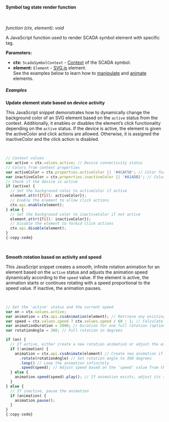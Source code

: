 #### Symbol tag state render function

<div class="divider"></div>
<br/>

*function (ctx, element): void*

A JavaScript function used to render SCADA symbol element with specific tag.

**Parameters:**

<ul>
  <li><b>ctx:</b> <code>ScadaSymbolContext</code> - <a href="${siteBaseUrl}/docs${docPlatformPrefix}/user-guide/scada/scada-symbols-dev-guide/#scadasymbolcontext" target="_blank">Context</a> of the SCADA symbol.
  </li>
  <li><b>element:</b> <code>Element</code> - <a href="https://svgjs.dev/docs/3.2/getting-started/" target="_blank">SVG.js</a> element.<br>
        See the examples below to learn how to <a href="https://svgjs.dev/docs/3.2/manipulating/" target="_blank">manipulate</a> and <a href="${siteBaseUrl}/docs${docPlatformPrefix}/user-guide/scada/scada-symbols-dev-guide/#scadasymbolanimation" target="_blank">animate</a> elements.<br>
  </li>
</ul>

<div class="divider"></div>

##### Examples

**Update element state based on device activity**

This JavaScript snippet demonstrates how to dynamically change the background color of an SVG element based on the `active` status from the context. 
Additionally, it enables or disables the element’s click functionality depending on the `active` status. 
If the device is active, the element is given the activeColor and click actions are allowed. Otherwise, it is assigned the inactiveColor and the click action is disabled.

<br>

```javascript
// Context values
var active = ctx.values.active; // Device connectivity status
// Colors from context properties
var activeColor = ctx.properties.activeColor || '#4CAF50'; // Color for enabled state
var inactiveColor = ctx.properties.inactiveColor || '#A1ADB1'; // Color for disabled state
// Check if the device is active
if (active) {
  // Set the background color to activeColor if active
  element.attr({fill: activeColor});
  // Enable the element to allow click actions
  ctx.api.enable(element);
} else {
  // Set the background color to inactiveColor if not active
  element.attr({fill: inactiveColor});
  // Disable the element to forbid click actions
  ctx.api.disable(element);
}
{:copy-code}
```

<br>

**Smooth rotation based on activity and speed**

This JavaScript snippet creates a smooth, infinite rotation animation for an element based on the `active` status and adjusts the animation speed dynamically according to the `speed` value.
If the element is active, the animation starts or continues rotating with a speed proportional to the speed value. If inactive, the animation pauses.

<br>

```javascript
// Get the 'active' status and the current speed
var on = ctx.values.active;
var animation = ctx.api.cssAnimation(element); // Retrieve any existing animation on the element
var speed = ctx.values.speed ? ctx.values.speed / 60 : 1; // Calculate speed, default to 1 if not provided
var animationDuration = 2000; // Duration for one full rotation (optional, can be adjusted)
var rotationAngle = 360; // Full rotation in degrees

if (on) {
  // If active, either create a new rotation animation or adjust the existing one
  if (!animation) {
    animation = ctx.api.cssAnimate(element) // Create new animation if not already active
      .rotate(rotationAngle) // Set rotation angle to 360 degrees
      .loop() // Loop the animation infinitely
      .speed(speed); // Adjust speed based on the 'speed' value from the context
  } else {
    animation.speed(speed).play(); // If animation exists, adjust its speed and continue playing
  }
} else {
  // If inactive, pause the animation
  if (animation) {
    animation.pause();
  }
}
{:copy-code}
```
